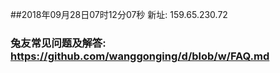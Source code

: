 ##2018年09月28日07时12分07秒 新址: 159.65.230.72
### 兔友常见问题及解答: https://github.com/wanggonging/d/blob/w/FAQ.md
